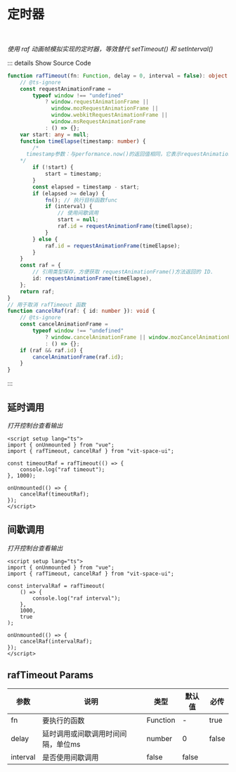 # 定时器<BackTop />

<br/>

_使用 raf 动画帧模拟实现的定时器，等效替代 setTimeout() 和 setInterval()_

::: details Show Source Code

```typescript
function rafTimeout(fn: Function, delay = 0, interval = false): object {
    // @ts-ignore
    const requestAnimationFrame =
        typeof window !== "undefined"
            ? window.requestAnimationFrame ||
              window.mozRequestAnimationFrame ||
              window.webkitRequestAnimationFrame ||
              window.msRequestAnimationFrame
            : () => {};
    var start: any = null;
    function timeElapse(timestamp: number) {
        /*
      timestamp参数：与performance.now()的返回值相同，它表示requestAnimationFrame() 开始去执行回调函数的时刻
    */
        if (!start) {
            start = timestamp;
        }
        const elapsed = timestamp - start;
        if (elapsed >= delay) {
            fn(); // 执行目标函数func
            if (interval) {
                // 使用间歇调用
                start = null;
                raf.id = requestAnimationFrame(timeElapse);
            }
        } else {
            raf.id = requestAnimationFrame(timeElapse);
        }
    }
    const raf = {
        // 引用类型保存，方便获取 requestAnimationFrame()方法返回的 ID.
        id: requestAnimationFrame(timeElapse),
    };
    return raf;
}
// 用于取消 rafTimeout 函数
function cancelRaf(raf: { id: number }): void {
    // @ts-ignore
    const cancelAnimationFrame =
        typeof window !== "undefined"
            ? window.cancelAnimationFrame || window.mozCancelAnimationFrame
            : () => {};
    if (raf && raf.id) {
        cancelAnimationFrame(raf.id);
    }
}
```

:::

<script setup lang="ts">
import { onUnmounted } from 'vue'
import { rafTimeout, cancelRaf } from 'vit-space-ui'

const timeoutRaf = rafTimeout(() => {
  console.log('raf timeout')
}, 1000)

const intervalRaf = rafTimeout(() => {
  console.log('raf interval')
}, 1000, true)
onUnmounted(() => {
  cancelRaf(timeoutRaf)
  cancelRaf(intervalRaf)
})
</script>

## 延时调用

_打开控制台查看输出_

```vue
<script setup lang="ts">
import { onUnmounted } from "vue";
import { rafTimeout, cancelRaf } from "vit-space-ui";

const timeoutRaf = rafTimeout(() => {
    console.log("raf timeout");
}, 1000);

onUnmounted(() => {
    cancelRaf(timeoutRaf);
});
</script>
```

## 间歇调用

_打开控制台查看输出_

```vue
<script setup lang="ts">
import { onUnmounted } from "vue";
import { rafTimeout, cancelRaf } from "vit-space-ui";

const intervalRaf = rafTimeout(
    () => {
        console.log("raf interval");
    },
    1000,
    true
);

onUnmounted(() => {
    cancelRaf(intervalRaf);
});
</script>
```

## rafTimeout Params

| 参数     | 说明                               | 类型     | 默认值 | 必传  |
| -------- | ---------------------------------- | -------- | ------ | ----- |
| fn       | 要执行的函数                       | Function | -      | true  |
| delay    | 延时调用或间歇调用时间间隔，单位ms | number   | 0      | false |
| interval | 是否使用间歇调用                   | false    | false  |
